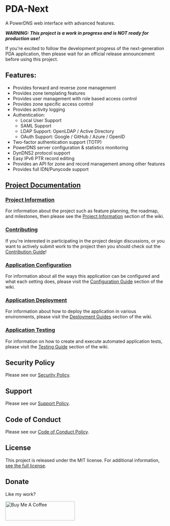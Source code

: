 # PDA-Next

A PowerDNS web interface with advanced features.

***WARNING: This project is a work in progress and is NOT ready for production use!***

If you're excited to follow the development progress of the next-generation PDA application, then please wait for
an official release announcement before using this project.

## Features:

- Provides forward and reverse zone management
- Provides zone templating features
- Provides user management with role based access control
- Provides zone specific access control
- Provides activity logging
- Authentication:
  - Local User Support
  - SAML Support
  - LDAP Support: OpenLDAP / Active Directory
  - OAuth Support: Google / GitHub / Azure / OpenID
- Two-factor authentication support (TOTP)
- PowerDNS server configuration & statistics monitoring
- DynDNS2 protocol support
- Easy IPv6 PTR record editing
- Provides an API for zone and record management among other features
- Provides full IDN/Punycode support

## [Project Documentation](./docs/README.md)

### [Project Information](./docs/wiki/project/README.md)

For information about the project such as feature planning, the roadmap, and milestones, then please see the
[Project Information](./docs/wiki/project/README.md) section of the wiki.

### [Contributing](https://github.com/PowerDNS-Admin/pda-next/blob/main/.github/CONTRIBUTING.md)

If you're interested in participating in the project design discussions, or you want to actively submit work to the
project then you should check out the
[Contribution Guide](https://github.com/PowerDNS-Admin/pda-next/blob/main/.github/CONTRIBUTING.md)!

### [Application Configuration](./docs/wiki/configuration/README.md)

For information about all the ways this application can be configured and what each setting does, please visit the
[Configuration Guide](./docs/wiki/configuration/README.md) section of the wiki.

### [Application Deployment](./docs/wiki/deployment/README.md)

For information about how to deploy the application in various environments, please visit the
[Deployment Guides](./docs/wiki/deployment/README.md) section of the wiki.

### [Application Testing](./docs/wiki/testing/README.md)

For information on how to create and execute automated application tests, please visit the
[Testing Guide](./docs/wiki/testing/README.md) section of the wiki.

## Security Policy

Please see our
[Security Policy](https://github.com/PowerDNS-Admin/pda-next/blob/main/.github/SECURITY.md).

## Support

Please see our
[Support Policy](https://github.com/PowerDNS-Admin/pda-next/blob/main/.github/SUPPORT.md).

## Code of Conduct

Please see our
[Code of Conduct Policy](https://github.com/PowerDNS-Admin/pda-next/blob/main/.github/CODE_OF_CONDUCT.md).

## License

This project is released under the MIT license. For additional
information, [see the full license](https://github.com/PowerDNS-Admin/pda-next/blob/main/LICENSE).

## Donate

Like my work?

<a href="https://www.buymeacoffee.com/AzorianMatt" target="_blank"><img src="https://cdn.buymeacoffee.com/buttons/v2/default-blue.png" alt="Buy Me A Coffee" style="height: 60px !important;width: 217px !important;" ></a>